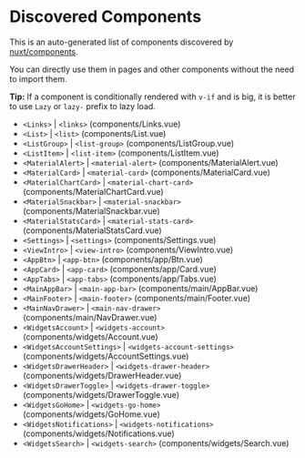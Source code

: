 # Discovered Components

This is an auto-generated list of components discovered by [nuxt/components](https://github.com/nuxt/components).

You can directly use them in pages and other components without the need to import them.

**Tip:** If a component is conditionally rendered with `v-if` and is big, it is better to use `Lazy` or `lazy-` prefix to lazy load.

- `<Links>` | `<links>` (components/Links.vue)
- `<List>` | `<list>` (components/List.vue)
- `<ListGroup>` | `<list-group>` (components/ListGroup.vue)
- `<ListItem>` | `<list-item>` (components/ListItem.vue)
- `<MaterialAlert>` | `<material-alert>` (components/MaterialAlert.vue)
- `<MaterialCard>` | `<material-card>` (components/MaterialCard.vue)
- `<MaterialChartCard>` | `<material-chart-card>` (components/MaterialChartCard.vue)
- `<MaterialSnackbar>` | `<material-snackbar>` (components/MaterialSnackbar.vue)
- `<MaterialStatsCard>` | `<material-stats-card>` (components/MaterialStatsCard.vue)
- `<Settings>` | `<settings>` (components/Settings.vue)
- `<ViewIntro>` | `<view-intro>` (components/ViewIntro.vue)
- `<AppBtn>` | `<app-btn>` (components/app/Btn.vue)
- `<AppCard>` | `<app-card>` (components/app/Card.vue)
- `<AppTabs>` | `<app-tabs>` (components/app/Tabs.vue)
- `<MainAppBar>` | `<main-app-bar>` (components/main/AppBar.vue)
- `<MainFooter>` | `<main-footer>` (components/main/Footer.vue)
- `<MainNavDrawer>` | `<main-nav-drawer>` (components/main/NavDrawer.vue)
- `<WidgetsAccount>` | `<widgets-account>` (components/widgets/Account.vue)
- `<WidgetsAccountSettings>` | `<widgets-account-settings>` (components/widgets/AccountSettings.vue)
- `<WidgetsDrawerHeader>` | `<widgets-drawer-header>` (components/widgets/DrawerHeader.vue)
- `<WidgetsDrawerToggle>` | `<widgets-drawer-toggle>` (components/widgets/DrawerToggle.vue)
- `<WidgetsGoHome>` | `<widgets-go-home>` (components/widgets/GoHome.vue)
- `<WidgetsNotifications>` | `<widgets-notifications>` (components/widgets/Notifications.vue)
- `<WidgetsSearch>` | `<widgets-search>` (components/widgets/Search.vue)
